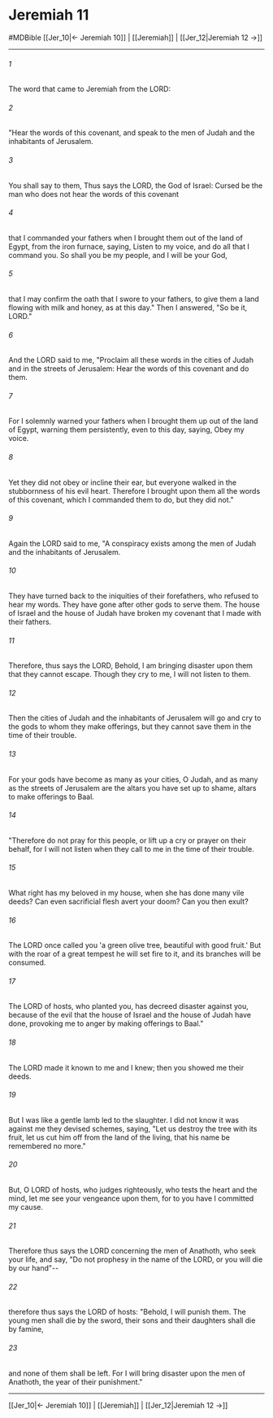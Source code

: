# Jeremiah 11
#MDBible
[[Jer_10|← Jeremiah 10]] | [[Jeremiah]] | [[Jer_12|Jeremiah 12 →]]

***

###### 1 
The word that came to Jeremiah from the LORD: 

###### 2 
"Hear the words of this covenant, and speak to the men of Judah and the inhabitants of Jerusalem. 

###### 3 
You shall say to them, Thus says the LORD, the God of Israel: Cursed be the man who does not hear the words of this covenant 

###### 4 
that I commanded your fathers when I brought them out of the land of Egypt, from the iron furnace, saying, Listen to my voice, and do all that I command you. So shall you be my people, and I will be your God, 

###### 5 
that I may confirm the oath that I swore to your fathers, to give them a land flowing with milk and honey, as at this day." Then I answered, "So be it, LORD." 

###### 6 
And the LORD said to me, "Proclaim all these words in the cities of Judah and in the streets of Jerusalem: Hear the words of this covenant and do them. 

###### 7 
For I solemnly warned your fathers when I brought them up out of the land of Egypt, warning them persistently, even to this day, saying, Obey my voice. 

###### 8 
Yet they did not obey or incline their ear, but everyone walked in the stubbornness of his evil heart. Therefore I brought upon them all the words of this covenant, which I commanded them to do, but they did not." 

###### 9 
Again the LORD said to me, "A conspiracy exists among the men of Judah and the inhabitants of Jerusalem. 

###### 10 
They have turned back to the iniquities of their forefathers, who refused to hear my words. They have gone after other gods to serve them. The house of Israel and the house of Judah have broken my covenant that I made with their fathers. 

###### 11 
Therefore, thus says the LORD, Behold, I am bringing disaster upon them that they cannot escape. Though they cry to me, I will not listen to them. 

###### 12 
Then the cities of Judah and the inhabitants of Jerusalem will go and cry to the gods to whom they make offerings, but they cannot save them in the time of their trouble. 

###### 13 
For your gods have become as many as your cities, O Judah, and as many as the streets of Jerusalem are the altars you have set up to shame, altars to make offerings to Baal. 

###### 14 
"Therefore do not pray for this people, or lift up a cry or prayer on their behalf, for I will not listen when they call to me in the time of their trouble. 

###### 15 
What right has my beloved in my house, when she has done many vile deeds? Can even sacrificial flesh avert your doom? Can you then exult? 

###### 16 
The LORD once called you 'a green olive tree, beautiful with good fruit.' But with the roar of a great tempest he will set fire to it, and its branches will be consumed. 

###### 17 
The LORD of hosts, who planted you, has decreed disaster against you, because of the evil that the house of Israel and the house of Judah have done, provoking me to anger by making offerings to Baal." 

###### 18 
The LORD made it known to me and I knew; then you showed me their deeds. 

###### 19 
But I was like a gentle lamb led to the slaughter. I did not know it was against me they devised schemes, saying, "Let us destroy the tree with its fruit, let us cut him off from the land of the living, that his name be remembered no more." 

###### 20 
But, O LORD of hosts, who judges righteously, who tests the heart and the mind, let me see your vengeance upon them, for to you have I committed my cause. 

###### 21 
Therefore thus says the LORD concerning the men of Anathoth, who seek your life, and say, "Do not prophesy in the name of the LORD, or you will die by our hand"-- 

###### 22 
therefore thus says the LORD of hosts: "Behold, I will punish them. The young men shall die by the sword, their sons and their daughters shall die by famine, 

###### 23 
and none of them shall be left. For I will bring disaster upon the men of Anathoth, the year of their punishment." 

***

[[Jer_10|← Jeremiah 10]] | [[Jeremiah]] | [[Jer_12|Jeremiah 12 →]]
